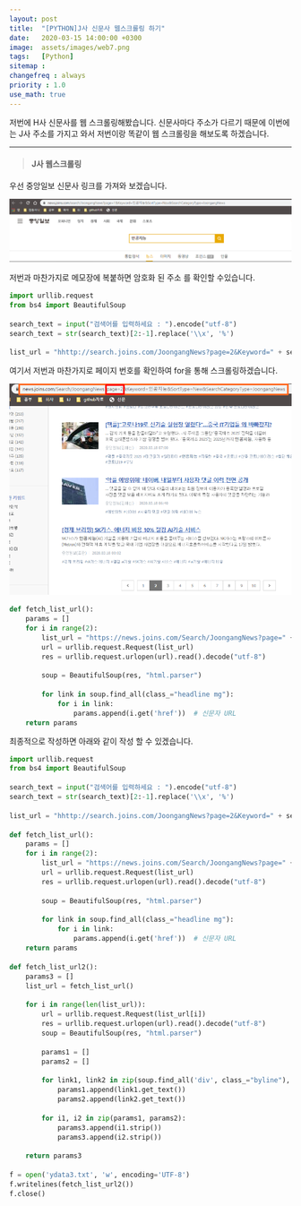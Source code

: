 ```yaml
---
layout: post
title:  "[PYTHON]J사 신문사 웹스크롤링 하기"
date:   2020-03-15 14:00:00 +0300
image:  assets/images/web7.png
tags:   [Python]
sitemap :
changefreq : always
priority : 1.0
use_math: true
---
```



저번에 H사 신문사를 웹 스크롤링해봤습니다. 신문사마다 주소가 다르기 때문에 이번에는 J사 주소를 가지고 와서 저번이랑 똑같이 웹 스크롤링을 해보도록 하겠습니다.


------

> #### J사 웹스크롤링

우선 중앙일보 신문사 링크를 가져와 보겠습니다. 

<center><img src="../assets//images/web7.png" ></center>

저번과 마찬가지로 메모장에 복붙하면 암호화 된 주소 를 확인할 수있습니다. 

```python
import urllib.request
from bs4 import BeautifulSoup
    
search_text = input("검색어를 입력하세요 : ").encode("utf-8")
search_text = str(search_text)[2:-1].replace('\\x', '%')

list_url = "hhttp://search.joins.com/JoongangNews?page=2&Keyword=" + search_text + "&SortType=New&SearchCategoryType=JoongangNews"
```

여기서 저번과 마찬가지로 페이지 번호를 확인하여 for을 통해 스크롤링하겠습니다. 

<center><img src="../assets//images/web8.png" ></center>



```python
def fetch_list_url():
    params = []
    for i in range(2):
        list_url = "https://news.joins.com/Search/JoongangNews?page=" + str(i+1) + "&Keyword=%EC%9D%B8%EA%B3%B5%EC%A7%80%EB%8A%A5&SortType=New&SearchCategoryType=JoongangNews" 
        url = urllib.request.Request(list_url)
        res = urllib.request.urlopen(url).read().decode("utf-8")

        soup = BeautifulSoup(res, "html.parser")

        for link in soup.find_all(class_="headline mg"):
            for i in link: 
                params.append(i.get('href'))  # 신문자 URL
    return params
```

최종적으로 작성하면 아래와 같이 작성 할 수 있겠습니다. 

```python
import urllib.request
from bs4 import BeautifulSoup

search_text = input("검색어를 입력하세요 : ").encode("utf-8")
search_text = str(search_text)[2:-1].replace('\\x', '%')

list_url = "hhttp://search.joins.com/JoongangNews?page=2&Keyword=" + search_text + "&SortType=New&SearchCategoryType=JoongangNews"

def fetch_list_url():
    params = []
    for i in range(2):
        list_url = "https://news.joins.com/Search/JoongangNews?page=" + str(i+1) + "&Keyword=%EC%9D%B8%EA%B3%B5%EC%A7%80%EB%8A%A5&SortType=New&SearchCategoryType=JoongangNews"
        url = urllib.request.Request(list_url)
        res = urllib.request.urlopen(url).read().decode("utf-8")

        soup = BeautifulSoup(res, "html.parser")

        for link in soup.find_all(class_="headline mg"):
            for i in link:
                params.append(i.get('href'))  # 신문자 URL
    return params

def fetch_list_url2():
    params3 = []
    list_url = fetch_list_url()

    for i in range(len(list_url)):
        url = urllib.request.Request(list_url[i])
        res = urllib.request.urlopen(url).read().decode("utf-8")
        soup = BeautifulSoup(res, "html.parser")

        params1 = []
        params2 = []

        for link1, link2 in zip(soup.find_all('div', class_="byline"), soup.find_all('div', id="article_body")):
            params1.append(link1.get_text())
            params2.append(link2.get_text())

        for i1, i2 in zip(params1, params2):
            params3.append(i1.strip())
            params3.append(i2.strip())

    return params3

f = open('ydata3.txt', 'w', encoding='UTF-8')
f.writelines(fetch_list_url2())
f.close()
```







